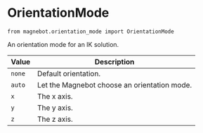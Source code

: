 # OrientationMode

`from magnebot.orientation_mode import OrientationMode`

An orientation mode for an IK solution.

| Value | Description |
| --- | --- |
| `none` | Default orientation. |
| `auto` | Let the Magnebot choose an orientation mode. |
| `x` | The x axis. |
| `y` | The y axis. |
| `z` | The z axis. |